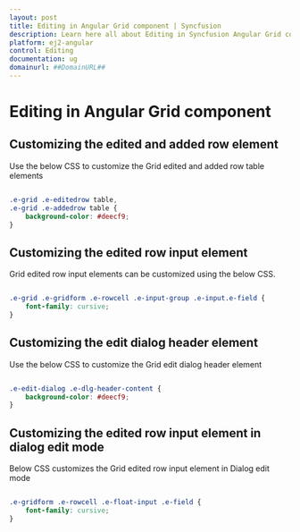 ```yaml
---
layout: post
title: Editing in Angular Grid component | Syncfusion
description: Learn here all about Editing in Syncfusion Angular Grid component of Syncfusion Essential JS 2 and more.
platform: ej2-angular
control: Editing 
documentation: ug
domainurl: ##DomainURL##
---
```


# Editing in Angular Grid component

## Customizing the edited and added row element

Use the below CSS to customize the Grid edited and added row table elements

```css

.e-grid .e-editedrow table,
.e-grid .e-addedrow table {
    background-color: #deecf9;
}

```

## Customizing the edited row input element

Grid edited row input elements can be customized using the below CSS.

```css

.e-grid .e-gridform .e-rowcell .e-input-group .e-input.e-field {
    font-family: cursive;
}

```

## Customizing the edit dialog header element

Use the below CSS to customize the Grid edit dialog header element

```css

.e-edit-dialog .e-dlg-header-content {
    background-color: #deecf9;
}

```

## Customizing the edited row input element in dialog edit mode

Below CSS customizes the Grid edited row input element in Dialog edit mode

```css

.e-gridform .e-rowcell .e-float-input .e-field {
    font-family: cursive;
}

```